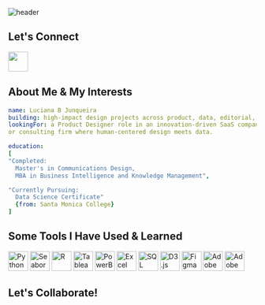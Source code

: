 ![header](https://capsule-render.vercel.app/api?type=blur&height=300&color=gradient&text=Hey%20there!&reversal=true&fontColor=000000&animation=twinkling&textBg=false&fontSize=60)

<h2 align="left">Let's Connect</h2>

<p align="left">
<a href="https://www.linkedin.com/in/lujunqueira/"><img height="40" src="https://img.shields.io/badge/linkedin-%230077B5.svg?style=for-the-badge&logo=linkedin&logoColor=white"></a>

<h2>About Me & My Interests</h2>

```yaml
name: Luciana B Junqueira
building: high-impact design projects across product, data, editorial, and knowledge management
lookingFor: a Product Designer role in an innovation-driven SaaS company, research organization,
or consulting firm where human-centered design meets data.

education: 
[
"Completed:
  Master's in Communications Design,
  MBA in Business Intelligence and Knowledge Management",

"Currently Pursuing:
  Data Science Certificate"
  {from: Santa Monica College}
]
```


<h2>Some Tools I Have Used & Learned</h2>
<p align="left">
  <img src="https://cdn.jsdelivr.net/gh/devicons/devicon/icons/python/python-original.svg" alt="Python" height="40" width="40"/>
  <img src="https://seaborn.pydata.org/_images/logo-mark-lightbg.svg" alt="Seaborn" height="40" width="40"/>
  <img src="https://upload.wikimedia.org/wikipedia/commons/1/1b/R_logo.svg" alt="R" width="40" height="40"/>
  <img src="https://cdn.worldvectorlogo.com/logos/tableau-software.svg" alt="Tableau" height="40" width="40"/>
  <img src="https://upload.wikimedia.org/wikipedia/commons/c/cf/New_Power_BI_Logo.svg" alt="PowerBI" height="40" width="40"/>
  <img src="https://upload.wikimedia.org/wikipedia/commons/e/e3/Microsoft_Office_Excel_%282019%E2%80%932025%29.svg" alt="Excel" width="40" height="40"/>
<img src="https://cdn.jsdelivr.net/gh/devicons/devicon/icons/mysql/mysql-original.svg" alt="SQL" height="40" width="40"/>
  <img src="https://raw.githubusercontent.com/d3/d3-logo/master/d3.png" alt="D3.js" height="40" width="40"/>
  <img src="https://cdn.jsdelivr.net/gh/devicons/devicon/icons/figma/figma-original.svg" alt="Figma" height="40" width="40"/>
  <img src="https://cdn.jsdelivr.net/gh/devicons/devicon/icons/illustrator/illustrator-plain.svg" alt="Adobe Illustrator" height="40" width="40"/>
<img src="https://upload.wikimedia.org/wikipedia/commons/thumb/4/4c/Adobe_Creative_Cloud_rainbow_icon.svg/460px-Adobe_Creative_Cloud_rainbow_icon.svg.png" alt="Adobe Creative Cloud" height="40" width="40"/>
</p>

<h2>Let's Collaborate!</h2>
